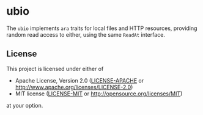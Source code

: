 # ubio

The `ubio` implements `ara` traits for local files and HTTP resources,
providing random read access to either, using the same `ReadAt` interface.

## License

This project is licensed under either of

 * Apache License, Version 2.0 ([LICENSE-APACHE](LICENSE-APACHE) or http://www.apache.org/licenses/LICENSE-2.0)
 * MIT license ([LICENSE-MIT](LICENSE-MIT) or http://opensource.org/licenses/MIT)

at your option.
